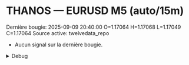 # THANOS — EURUSD M5 (auto/15m)
Dernière bougie: 2025-09-09 20:40:00  O=1.17064  H=1.17068  L=1.17049  C=1.17064
Source active: twelvedata_repo

- Aucun signal sur la dernière bougie.

<details><summary>Debug</summary>

- TD_API_KEY manquant.

</details>